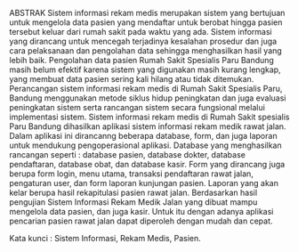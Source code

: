 


ABSTRAK
	Sistem informasi rekam medis merupakan sistem yang bertujuan untuk mengelola data pasien yang mendaftar untuk berobat hingga pasien tersebut keluar dari rumah sakit pada waktu yang ada. Sistem informasi yang dirancang untuk mencegah terjadinya kesalahan prosedur dan juga cara pelaksanaan dan pengolahan data sehingga menghasilkan hasil yang lebih baik. Pengolahan data pasien Rumah Sakit Spesialis Paru Bandung masih belum efektif karena sistem yang digunakan masih kurang lengkap, yang membuat data pasien sering kali hilang atau tidak ditemukan.
	Perancangan sistem informasi rekam medis di Rumah Sakit Spesialis Paru, Bandung menggunakan metode siklus hidup peningkatan dan juga evaluasi peningkatan sistem serta rancangan sistem secara fungsional melalui implementasi sistem.
	Sistem informasi rekam medis di Rumah Sakit spesialis Paru Bandung dihasilkan aplikasi sistem informasi rekam medik rawat jalan. Dalam aplikasi ini dirancanng beberapa database, form, dan juga laporan untuk mendukung pengoperasional aplikasi. Database yang menghasilkan rancangan seperti : database pasien, database dokter,  database pendaftaran, database obat, dan database kasir. Form yang dirancang juga berupa form login, menu utama, transaksi pendaftaran rawat jalan, pengaturan user, dan form  laporan kunjungan pasien. Laporan yang akan kelar berupa hasil rekapitulasi pasien rawat jalan. 
	Berdasarkan hasil pengujian Sistem Informasi Rekam Medik Jalan yang dibuat mampu mengelola data pasien, dan juga kasir. Untuk itu dengan adanya aplikasi pencarian pasien rawat jalan dapat diperoleh dengan mudah dan cepat. 

Kata kunci : Sistem Informasi, Rekam Medis, Pasien. 
